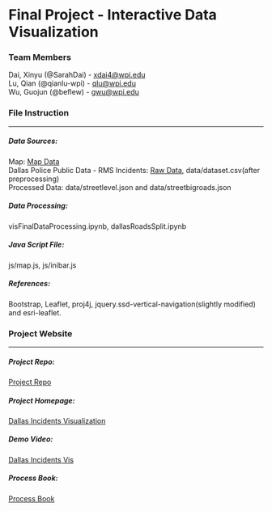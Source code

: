 Final Project - Interactive Data Visualization  
===

### Team Members

 Dai, Xinyu (@SarahDai) - xdai4@wpi.edu<br/>
 Lu, Qian (@qianlu-wpi) - qlu@wpi.edu<br/>
 Wu, Guojun (@beflew) - gwu@wpi.edu<br/>

### File Instruction
---
##### Data Sources:
Map: [Map Data](https://www.dropbox.com/s/ldba202sw8pfbiy/map.xml?dl=0) <br/>
Dallas Police Public Data - RMS Incidents: [Raw Data](https://www.dropbox.com/s/61oee4o348gropc/dallas.csv?dl=0), data/dataset.csv(after preprocessing)<br/>
Processed Data: data/streetlevel.json and data/streetbigroads.json

##### Data Processing: 
visFinalDataProcessing.ipynb, dallasRoadsSplit.ipynb
##### Java Script File:
js/map.js, js/inibar.js
##### References:
Bootstrap, Leaflet, proj4j, jquery.ssd-vertical-navigation(slightly modified) and esri-leaflet.



### Project Website
---

##### Project Repo:
[Project Repo](https://github.com/beflew/Dallas_RMS_Incidents)

##### Project Homepage:
[Dallas Incidents Visualization](http://beflew.github.io/Dallas_RMS_Incidents/portal.html)

##### Demo Video:
[Dallas Incidents Vis](https://www.youtube.com/watch?v=tW5l99M5pOM)

##### Process Book:
[Process Book](Processbook.pdf)
